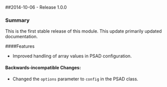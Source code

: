 ##2014-10-06 - Release 1.0.0

### Summary

This is the first stable release of this module. This update primarily updated
documentation.

####Features

- Improved handling of array values in PSAD configuration.

#### Backwards-incompatible Changes:

- Changed the `options` parameter to `config` in the PSAD class.